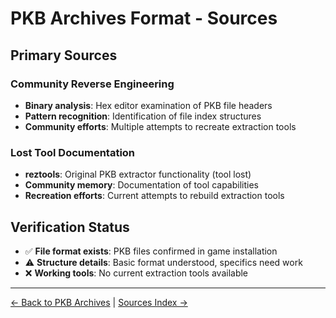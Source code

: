 # PKB Archives Format - Sources

## Primary Sources

### Community Reverse Engineering
- **Binary analysis**: Hex editor examination of PKB file headers
- **Pattern recognition**: Identification of file index structures
- **Community efforts**: Multiple attempts to recreate extraction tools

### Lost Tool Documentation
- **reztools**: Original PKB extractor functionality (tool lost)
- **Community memory**: Documentation of tool capabilities
- **Recreation efforts**: Current attempts to rebuild extraction tools

## Verification Status
- ✅ **File format exists**: PKB files confirmed in game installation
- ⚠️ **Structure details**: Basic format understood, specifics need work
- ❌ **Working tools**: No current extraction tools available

---

[← Back to PKB Archives](../../../03-technical/file-formats/pkb-archives.md) | [Sources Index →](../../index.md)